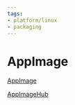 ```yaml
---
tags:
- platform/linux
- packaging
---
```

# AppImage
[AppImage](https://github.com/AppImage/appimagekit)

[AppImageHub](https://appimage.github.io/)